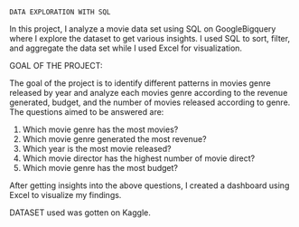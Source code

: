     DATA EXPLORATION WITH SQL

In this project, I analyze a movie data set using SQL on GoogleBigquery where I explore the dataset to get various insights. I used SQL to sort, filter, and aggregate the data set while I used Excel for visualization.

GOAL OF THE PROJECT:

The goal of the project is to identify different patterns in movies genre released by year and analyze each movies genre according to the revenue generated, budget, and the number of movies released according to genre. The questions aimed to be answered are:

1. Which movie genre has the most movies?
2. Which movie genre generated the most revenue?
3. Which year is the most movie released?
4. Which movie director has the highest number of movie direct?
5. Which movie genre has the most budget?

 After getting insights into the above questions, I created a dashboard using Excel to visualize my findings.

DATASET used was gotten on Kaggle.

